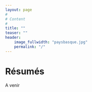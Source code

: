 ```yaml
---
layout: page
#
# Content
#
title: ""
teaser: ""
header:
    image_fullwidth: "paysbasque.jpg"
    permalink: "/"
---
```


# Résumés

A venir